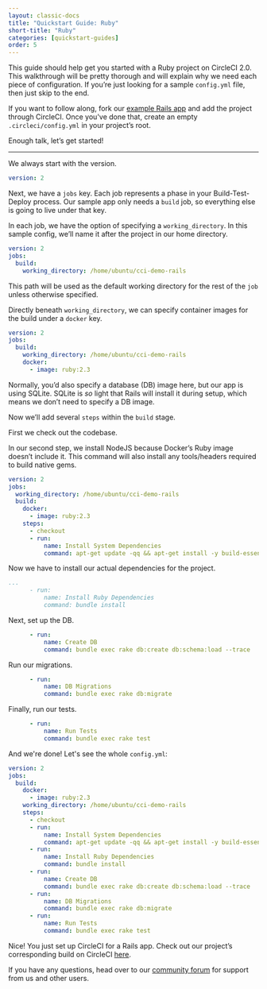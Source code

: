 ```yaml
---
layout: classic-docs
title: "Quickstart Guide: Ruby"
short-title: "Ruby"
categories: [quickstart-guides]
order: 5
---
```


This guide should help get you started with a Ruby project on CircleCI 2.0. This walkthrough will be pretty thorough and will explain why we need each piece of configuration. If you’re just looking for a sample `config.yml` file, then just skip to the end.

If you want to follow along, fork our [example Rails app](https://github.com/circleci/cci-demo-rails) and add the project through CircleCI. Once you've done that, create an empty `.circleci/config.yml` in your project’s root.

Enough talk, let’s get started!

---

We always start with the version.

```yaml
version: 2
```

Next, we have a `jobs` key. Each job represents a phase in your Build-Test-Deploy process. Our sample app only needs a `build` job, so everything else is going to live under that key.

In each job, we have the option of specifying a `working_directory`. In this sample config, we’ll name it after the project in our home directory.

```yaml
version: 2
jobs:
  build:
    working_directory: /home/ubuntu/cci-demo-rails
```

This path will be used as the default working directory for the rest of the `job` unless otherwise specified.

Directly beneath `working_directory`, we can specify container images for the build under a `docker` key.

```yaml
version: 2
jobs:
  build:
    working_directory: /home/ubuntu/cci-demo-rails
    docker:
      - image: ruby:2.3
```

Normally, you’d also specify a database (DB) image here, but our app is using SQLite. SQLite is _so_ light that Rails will install it during setup, which means we don’t need to specify a DB image.

Now we’ll add several `steps` within the `build` stage.

First we check out the codebase.

In our second step, we install NodeJS because Docker’s Ruby image doesn’t include it. This command will also install any tools/headers required to build native gems.

```yaml
version: 2
jobs:
  working_directory: /home/ubuntu/cci-demo-rails
  build:
    docker:
      - image: ruby:2.3
    steps:
      - checkout
      - run:
          name: Install System Dependencies
          command: apt-get update -qq && apt-get install -y build-essential nodejs
```

Now we have to install our actual dependencies for the project.

```yaml
...
      - run:
          name: Install Ruby Dependencies
          command: bundle install
```

Next, set up the DB.

```yaml
      - run:
          name: Create DB
          command: bundle exec rake db:create db:schema:load --trace
```

Run our migrations.

```yaml
      - run:
          name: DB Migrations
          command: bundle exec rake db:migrate
```

Finally, run our tests.

```yaml
      - run:
          name: Run Tests
          command: bundle exec rake test
```

And we're done! Let's see the whole `config.yml`:

```yaml
version: 2
jobs:
  build:
    docker:
      - image: ruby:2.3
    working_directory: /home/ubuntu/cci-demo-rails
    steps:
      - checkout
      - run:
          name: Install System Dependencies
          command: apt-get update -qq && apt-get install -y build-essential nodejs
      - run:
          name: Install Ruby Dependencies
          command: bundle install
      - run:
          name: Create DB
          command: bundle exec rake db:create db:schema:load --trace
      - run:
          name: DB Migrations
          command: bundle exec rake db:migrate
      - run:
          name: Run Tests
          command: bundle exec rake test
```

Nice! You just set up CircleCI for a Rails app. Check out our project’s corresponding build on CircleCI [here](https://circleci.com/gh/circleci/cci-demo-rails).

If you have any questions, head over to our [community forum](https://discuss.circleci.com/) for support from us and other users.
